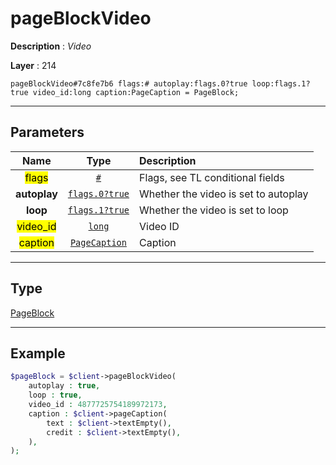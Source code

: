 # pageBlockVideo

**Description** : *Video*

**Layer** : 214

```tl
pageBlockVideo#7c8fe7b6 flags:# autoplay:flags.0?true loop:flags.1?true video_id:long caption:PageCaption = PageBlock;
```

---

## Parameters

| Name | Type | Description |
| :---: | :---: | :--- |
| <mark>flags</mark> | [`#`](type/#) | Flags, see TL conditional fields |
| **autoplay** | [`flags.0?true`](type/true) | Whether the video is set to autoplay |
| **loop** | [`flags.1?true`](type/true) | Whether the video is set to loop |
| <mark>video_id</mark> | [`long`](type/long) | Video ID |
| <mark>caption</mark> | [`PageCaption`](type/PageCaption) | Caption |

---

## Type

[PageBlock](type/PageBlock)

---

## Example

```php
$pageBlock = $client->pageBlockVideo(
	autoplay : true,
	loop : true,
	video_id : 4877725754189972173,
	caption : $client->pageCaption(
		text : $client->textEmpty(),
		credit : $client->textEmpty(),
	),
);
```